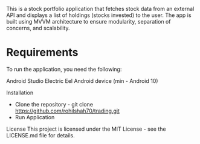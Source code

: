 This is a stock portfolio application that fetches stock data from an external API and displays a list of holdings (stocks invested) to the user. The app is built using MVVM architecture to ensure modularity, separation of concerns, and scalability.

# Requirements
To run the application, you need the following:

Android Studio Electric Eel
Android device (min - Android 10)

Installation
- Clone the repository - git clone https://github.com/rohilshah70/trading.git
- Run Application

License
This project is licensed under the MIT License - see the LICENSE.md file for details.
